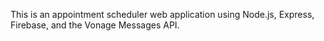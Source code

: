 This is an appointment scheduler web application using Node.js, Express, Firebase, and the Vonage Messages API.
